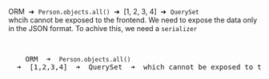 
ORM &nbsp;➜&nbsp; <code>Person.objects.all()</code> &nbsp;➜&nbsp; [1, 2, 3, 4] &nbsp;➜&nbsp; <code>QuerySet</code><br>
whcih cannot be exposed to the frontend.
We need to expose the data only in the JSON format. To achive this, we need a <code>serializer</code>

<br>

<pre>
    ORM  ➜  <code>Person.objects.all()</code>  ➜  [1,2,3,4]  ➜  QuerySet  ➜  which cannot be exposed to the frontend
                                                                    
</pre>

